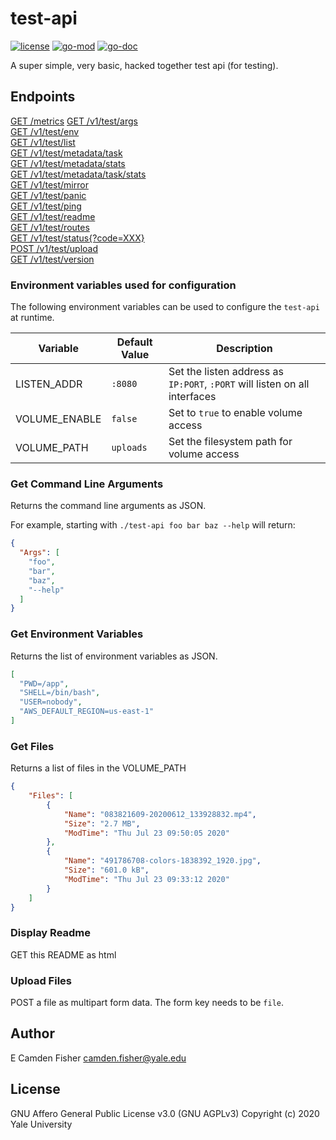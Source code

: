 # test-api

[![license](https://img.shields.io/github/license/YaleSpinup/test-api)](https://opensource.org/licenses/AGPL-3.0)
[![go-mod](https://img.shields.io/github/go-mod/go-version/YaleSpinup/test-api)](https://github.com/YaleSpinup/test-api)
[![go-doc](https://godoc.org/github.com/YaleSpinup/test-api?status.svg)](http://godoc.org/github.com/YaleSpinup/test-api)

A super simple, very basic, hacked together test api (for testing).

## Endpoints

[GET /metrics]()
[GET /v1/test/args](#get-command-line-arguments)  
[GET /v1/test/env](#get-environment-variables)  
[GET /v1/test/list](#list-files)  
[GET /v1/test/metadata/task]()  
[GET /v1/test/metadata/stats]()  
[GET /v1/test/metadata/task/stats]()  
[GET /v1/test/mirror]()  
[GET /v1/test/panic]()  
[GET /v1/test/ping]()  
[GET /v1/test/readme](display-readme)  
[GET /v1/test/routes]()  
[GET /v1/test/status{?code=XXX}]()  
[POST /v1/test/upload](upload-files)  
[GET /v1/test/version]()  

### Environment variables used for configuration

The following environment variables can be used to configure the `test-api` at runtime.

| Variable      | Default Value | Description                                                                |
|---------------|---------------|----------------------------------------------------------------------------|
| LISTEN_ADDR   | `:8080`       | Set the listen address as `IP:PORT`, `:PORT` will listen on all interfaces |
| VOLUME_ENABLE | `false`       | Set to `true` to enable volume access                                      |
| VOLUME_PATH   | `uploads`     | Set the filesystem path for volume access                                  |

### Get Command Line Arguments

Returns the command line arguments as JSON.

For example, starting with `./test-api foo bar baz --help` will return:

```json
{
  "Args": [
    "foo",
    "bar",
    "baz",
    "--help"
  ]
}
```

### Get Environment Variables

Returns the list of environment variables as JSON.

```json
[
  "PWD=/app",
  "SHELL=/bin/bash",
  "USER=nobody",
  "AWS_DEFAULT_REGION=us-east-1"
]
```

### Get Files

Returns a list of files in the VOLUME_PATH

```json
{
    "Files": [
        {
            "Name": "083821609-20200612_133928832.mp4",
            "Size": "2.7 MB",
            "ModTime": "Thu Jul 23 09:50:05 2020"
        },
        {
            "Name": "491786708-colors-1838392_1920.jpg",
            "Size": "601.0 kB",
            "ModTime": "Thu Jul 23 09:33:12 2020"
        }
    ]
}
```

### Display Readme

GET this README as html

### Upload Files

POST a file as multipart form data.  The form key needs to be `file`.

## Author

E Camden Fisher <camden.fisher@yale.edu>

## License

GNU Affero General Public License v3.0 (GNU AGPLv3)
Copyright (c) 2020 Yale University
